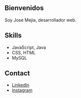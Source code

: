 ## Bienvenidos
Soy Jose Mejia, desarrollador web.

## Skills
- JavaScript, Java
- CSS, HTML
- MySQL

## Contact
- [LinkedIn](https://www.linkedin.com/in/jose-mejia-3ab5a7232)
- [Instagram](https://www.instagram.com/jmrx_21/)
